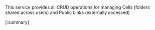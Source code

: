 






This service provides all CRUD operations for managing Cells (folders shared across users) and Public Links (externally accessed)

[:summary]
